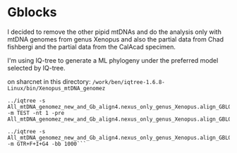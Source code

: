 # Gblocks
I decided to remove the other pipid mtDNAs and do the analysis only with mtDNA genomes from genus Xenopus and also the partial data from Chad fishbergi and the partial data from the CalAcad specimen.

I'm using IQ-tree to generate a ML phylogeny under the preferred model selected by IQ-tree.

on sharcnet in this directory: `/work/ben/iqtree-1.6.8-Linux/bin/Xenopus_mtDNA_genomez`
```
../iqtree -s All_mtDNA_genomez_new_and_Gb_align4.nexus_only_genus_Xenopus.align_GBLOCKS.nxs -m TEST -nt 1 -pre All_mtDNA_genomez_new_and_Gb_align4.nexus_only_genus_Xenopus.align_GBLOCKS.nxs_
```
```
../iqtree -s All_mtDNA_genomez_new_and_Gb_align4.nexus_only_genus_Xenopus.align_GBLOCKS.nxs -m GTR+F+I+G4 -bb 1000```
